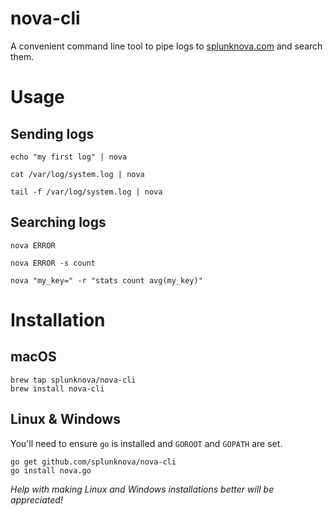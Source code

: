 # nova-cli

A convenient command line tool to pipe logs to [splunknova.com](https://www.splunknova.com) and search them.

# Usage

## Sending logs
````
echo "my first log" | nova

cat /var/log/system.log | nova

tail -f /var/log/system.log | nova
````

## Searching logs
````
nova ERROR

nova ERROR -s count

nova "my_key=" -r "stats count avg(my_key)"
````

# Installation

## macOS

````
brew tap splunknova/nova-cli
brew install nova-cli
````

## Linux & Windows

You'll need to ensure `go` is installed and `GOROOT` and `GOPATH` are set.

````
go get github.com/splunknova/nova-cli
go install nova.go
````

_Help with making Linux and Windows installations better will be appreciated!_
